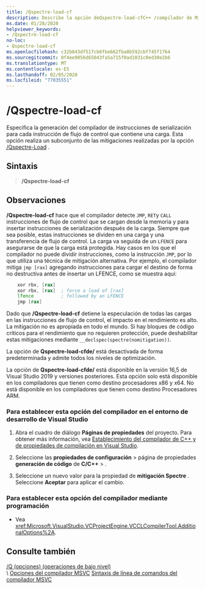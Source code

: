 ```yaml
---
title: /Qspectre-load-cf
description: Describe la opción deQspectre-load-cfC++ /compilador de Microsoft C/Compiler (MSVC).
ms.date: 01/28/2020
helpviewer_keywords:
- /Qspectre-load-cf
no-loc:
- Qspectre-load-cf
ms.openlocfilehash: c32b843df517cb6fbe662fba0b592cbf745f1764
ms.sourcegitcommit: 0f4ee9056d65043fa5a715f0ad1031c0ed30e2b6
ms.translationtype: MT
ms.contentlocale: es-ES
ms.lasthandoff: 02/05/2020
ms.locfileid: "77035551"
---
```

# /Qspectre-load-cf

Especifica la generación del compilador de instrucciones de serialización para cada instrucción de flujo de control que contiene una carga. Esta opción realiza un subconjunto de las mitigaciones realizadas por la opción [/Qspectre-Load](qspectre-load.md) .

## <a name="syntax"></a>Sintaxis

> **/Qspectre-load-cf**

## <a name="remarks"></a>Observaciones

**/Qspectre-load-cf** hace que el compilador detecte `JMP`, `RET`y `CALL` instrucciones de flujo de control que se cargan desde la memoria y para insertar instrucciones de serialización después de la carga. Siempre que sea posible, estas instrucciones se dividen en una carga y una transferencia de flujo de control. La carga va seguida de un `LFENCE` para asegurarse de que la carga está protegida. Hay casos en los que el compilador no puede dividir instrucciones, como la instrucción `JMP`, por lo que utiliza una técnica de mitigación alternativa. Por ejemplo, el compilador mitiga `jmp [rax]` agregando instrucciones para cargar el destino de forma no destructiva antes de insertar un LFENCE, como se muestra aquí:

```asm
    xor rbx, [rax]
    xor rbx, [rax]  ; force a load of [rax]
    lfence          ; followed by an LFENCE
    jmp [rax]
```

Dado que **/Qspectre-load-cf** detiene la especulación de todas las cargas en las instrucciones de flujo de control, el impacto en el rendimiento es alto. La mitigación no es apropiada en todo el mundo. Si hay bloques de código críticos para el rendimiento que no requieren protección, puede deshabilitar estas mitigaciones mediante `__declspec(spectre(nomitigation))`.

La opción de **Qspectre-load-cfde/** está desactivada de forma predeterminada y admite todos los niveles de optimización.

La opción de **Qspectre-load-cfde/** está disponible en la versión 16,5 de Visual Studio 2019 y versiones posteriores. Esta opción solo está disponible en los compiladores que tienen como destino procesadores x86 y x64. No está disponible en los compiladores que tienen como destino Procesadores ARM.

### <a name="to-set-this-compiler-option-in-the-visual-studio-development-environment"></a>Para establecer esta opción del compilador en el entorno de desarrollo de Visual Studio

1. Abra el cuadro de diálogo **Páginas de propiedades** del proyecto. Para obtener más información, vea [Establecimiento del compilador de C++ y de propiedades de compilación en Visual Studio](../working-with-project-properties.md).

2. Seleccione las **propiedades de configuración** > página de propiedades **generación de código** de **C/C++**  > .

3. Seleccione un nuevo valor para la propiedad de **mitigación Spectre** . Seleccione **Aceptar** para aplicar el cambio.

### <a name="to-set-this-compiler-option-programmatically"></a>Para establecer esta opción del compilador mediante programación

- Vea <xref:Microsoft.VisualStudio.VCProjectEngine.VCCLCompilerTool.AdditionalOptions%2A>.

## <a name="see-also"></a>Consulte también

[/Q (opciones) (operaciones de bajo nivel)](q-options-low-level-operations.md)\
\ [Opciones del compilador MSVC](compiler-options.md)
[Sintaxis de línea de comandos del compilador MSVC](compiler-command-line-syntax.md)
